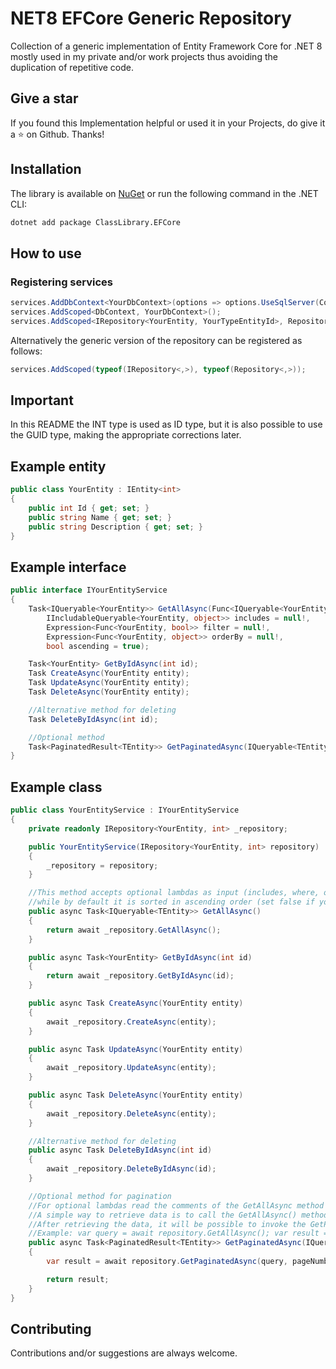 # NET8 EFCore Generic Repository
Collection of a generic implementation of Entity Framework Core for .NET 8 mostly used in my private and/or work projects thus avoiding the duplication of repetitive code.

## Give a star
If you found this Implementation helpful or used it in your Projects, do give it a :star: on Github. Thanks!

## Installation
The library is available on [NuGet](https://www.nuget.org/packages/ClassLibrary.EFCore) or run the following command in the .NET CLI:

```bash
dotnet add package ClassLibrary.EFCore
```

## How to use

### Registering services

```csharp
services.AddDbContext<YourDbContext>(options => options.UseSqlServer(Configuration.GetConnectionString("DefaultConnection")));
services.AddScoped<DbContext, YourDbContext>();
services.AddScoped<IRepository<YourEntity, YourTypeEntityId>, Repository<YourEntity, YourTypeEntityId>>();
```

Alternatively the generic version of the repository can be registered as follows:

```csharp
services.AddScoped(typeof(IRepository<,>), typeof(Repository<,>));
```

## Important

In this README the INT type is used as ID type, but it is also possible to use the GUID type, making the appropriate corrections later.

## Example entity

```csharp
public class YourEntity : IEntity<int>
{
    public int Id { get; set; }
    public string Name { get; set; }
    public string Description { get; set; }
}
```

## Example interface

```csharp
public interface IYourEntityService
{
    Task<IQueryable<YourEntity>> GetAllAsync(Func<IQueryable<YourEntity>,
        IIncludableQueryable<YourEntity, object>> includes = null!,
        Expression<Func<YourEntity, bool>> filter = null!,
        Expression<Func<YourEntity, object>> orderBy = null!,
        bool ascending = true);

    Task<YourEntity> GetByIdAsync(int id);
    Task CreateAsync(YourEntity entity);
    Task UpdateAsync(YourEntity entity);
    Task DeleteAsync(YourEntity entity);

    //Alternative method for deleting
    Task DeleteByIdAsync(int id);

    //Optional method
    Task<PaginatedResult<TEntity>> GetPaginatedAsync(IQueryable<TEntity> query, int pageNumber, int pageSize);
}
```

## Example class

```csharp
public class YourEntityService : IYourEntityService
{
    private readonly IRepository<YourEntity, int> _repository;

    public YourEntityService(IRepository<YourEntity, int> repository)
    {
        _repository = repository;
    }

    //This method accepts optional lambdas as input (includes, where, order by),
    //while by default it is sorted in ascending order (set false if you want to sort in descending order)
    public async Task<IQueryable<TEntity>> GetAllAsync()
    {
        return await _repository.GetAllAsync();
    }

    public async Task<YourEntity> GetByIdAsync(int id)
    {
        return await _repository.GetByIdAsync(id);
    }

    public async Task CreateAsync(YourEntity entity)
    {
        await _repository.CreateAsync(entity);
    }

    public async Task UpdateAsync(YourEntity entity)
    {
        await _repository.UpdateAsync(entity);
    }

    public async Task DeleteAsync(YourEntity entity)
    {
        await _repository.DeleteAsync(entity);
    }

    //Alternative method for deleting
    public async Task DeleteByIdAsync(int id)
    {
        await _repository.DeleteByIdAsync(id);
    }

    //Optional method for pagination
    //For optional lambdas read the comments of the GetAllAsync method
    //A simple way to retrieve data is to call the GetAllAsync() method
    //After retrieving the data, it will be possible to invoke the GetPaginatedAsync() method to have a paginated list
    //Example: var query = await repository.GetAllAsync(); var result = await repository.GetPaginatedAsync(query, 1, 10);
    public async Task<PaginatedResult<TEntity>> GetPaginatedAsync(IQueryable<TEntity> query, int pageNumber, int pageSize)
    {
        var result = await repository.GetPaginatedAsync(query, pageNumber, pageSize);

        return result;
    }
}
```

## Contributing

Contributions and/or suggestions are always welcome.